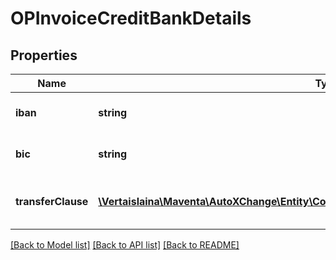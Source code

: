# OPInvoiceCreditBankDetails

## Properties
Name | Type | Description | Notes
------------ | ------------- | ------------- | -------------
**iban** | **string** | OP IBAN to be used on invoices | [optional] 
**bic** | **string** | OP BIC to be used on invoices | [optional] 
**transferClause** | [**\Vertaislaina\Maventa\AutoXChange\Entity\CompanyServicesOPInvoiceCreditTransferClause**](CompanyServicesOPInvoiceCreditTransferClause.md) | Transfer clause to be used on invoices | [optional] 

[[Back to Model list]](../README.md#documentation-for-models) [[Back to API list]](../README.md#documentation-for-api-endpoints) [[Back to README]](../README.md)


